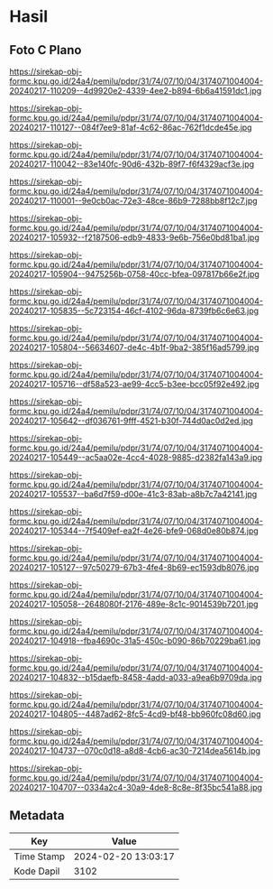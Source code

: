 # Hasil

## Foto C Plano

https://sirekap-obj-formc.kpu.go.id/24a4/pemilu/pdpr/31/74/07/10/04/3174071004004-20240217-110209--4d9920e2-4339-4ee2-b894-6b6a41591dc1.jpg

https://sirekap-obj-formc.kpu.go.id/24a4/pemilu/pdpr/31/74/07/10/04/3174071004004-20240217-110127--084f7ee9-81af-4c62-86ac-762f1dcde45e.jpg

https://sirekap-obj-formc.kpu.go.id/24a4/pemilu/pdpr/31/74/07/10/04/3174071004004-20240217-110042--83e140fc-90d6-432b-89f7-f6f4329acf3e.jpg

https://sirekap-obj-formc.kpu.go.id/24a4/pemilu/pdpr/31/74/07/10/04/3174071004004-20240217-110001--9e0cb0ac-72e3-48ce-86b9-7288bb8f12c7.jpg

https://sirekap-obj-formc.kpu.go.id/24a4/pemilu/pdpr/31/74/07/10/04/3174071004004-20240217-105932--f2187506-edb9-4833-9e6b-756e0bd81ba1.jpg

https://sirekap-obj-formc.kpu.go.id/24a4/pemilu/pdpr/31/74/07/10/04/3174071004004-20240217-105904--9475256b-0758-40cc-bfea-097817b66e2f.jpg

https://sirekap-obj-formc.kpu.go.id/24a4/pemilu/pdpr/31/74/07/10/04/3174071004004-20240217-105835--5c723154-46cf-4102-96da-8739fb6c6e63.jpg

https://sirekap-obj-formc.kpu.go.id/24a4/pemilu/pdpr/31/74/07/10/04/3174071004004-20240217-105804--56634607-de4c-4b1f-9ba2-385f16ad5799.jpg

https://sirekap-obj-formc.kpu.go.id/24a4/pemilu/pdpr/31/74/07/10/04/3174071004004-20240217-105716--df58a523-ae99-4cc5-b3ee-bcc05f92e492.jpg

https://sirekap-obj-formc.kpu.go.id/24a4/pemilu/pdpr/31/74/07/10/04/3174071004004-20240217-105642--df036761-9fff-4521-b30f-744d0ac0d2ed.jpg

https://sirekap-obj-formc.kpu.go.id/24a4/pemilu/pdpr/31/74/07/10/04/3174071004004-20240217-105449--ac5aa02e-4cc4-4028-9885-d2382fa143a9.jpg

https://sirekap-obj-formc.kpu.go.id/24a4/pemilu/pdpr/31/74/07/10/04/3174071004004-20240217-105537--ba6d7f59-d00e-41c3-83ab-a8b7c7a42141.jpg

https://sirekap-obj-formc.kpu.go.id/24a4/pemilu/pdpr/31/74/07/10/04/3174071004004-20240217-105344--7f5409ef-ea2f-4e26-bfe9-068d0e80b874.jpg

https://sirekap-obj-formc.kpu.go.id/24a4/pemilu/pdpr/31/74/07/10/04/3174071004004-20240217-105127--97c50279-67b3-4fe4-8b69-ec1593db8076.jpg

https://sirekap-obj-formc.kpu.go.id/24a4/pemilu/pdpr/31/74/07/10/04/3174071004004-20240217-105058--2648080f-2176-489e-8c1c-9014539b7201.jpg

https://sirekap-obj-formc.kpu.go.id/24a4/pemilu/pdpr/31/74/07/10/04/3174071004004-20240217-104918--fba4690c-31a5-450c-b090-86b70229ba61.jpg

https://sirekap-obj-formc.kpu.go.id/24a4/pemilu/pdpr/31/74/07/10/04/3174071004004-20240217-104832--b15daefb-8458-4add-a033-a9ea6b9709da.jpg

https://sirekap-obj-formc.kpu.go.id/24a4/pemilu/pdpr/31/74/07/10/04/3174071004004-20240217-104805--4487ad62-8fc5-4cd9-bf48-bb960fc08d60.jpg

https://sirekap-obj-formc.kpu.go.id/24a4/pemilu/pdpr/31/74/07/10/04/3174071004004-20240217-104737--070c0d18-a8d8-4cb6-ac30-7214dea5614b.jpg

https://sirekap-obj-formc.kpu.go.id/24a4/pemilu/pdpr/31/74/07/10/04/3174071004004-20240217-104707--0334a2c4-30a9-4de8-8c8e-8f35bc541a88.jpg


## Metadata

| Key        | Value               |
| ---------- | ------------------- |
| Time Stamp | 2024-02-20 13:03:17 |
| Kode Dapil | 3102                |



